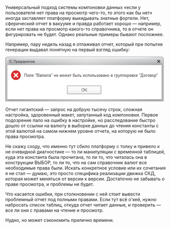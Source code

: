 ﻿Универсальный подход системы компоновки данных «если у пользователя нет права на просмотр чего-то, то этого как бы нет» иногда заставляет платформу выкидывать знатные фортели. Нет, сферический отчет в вакууме и правда работает хорошо — например, если нет права на просмотр какого-то справочника, то в отчете он фигурировать не будет. Однако реальные примеры бывают посложнее.

Например, пару недель назад я отлаживал отчет, который при попытке генерации выдавал понятную на первый взгляд ошибку:

![У вас настройка кривая, товарищ!](ru.png)

Отчет гигантский — запрос на добрую тысячу строк, сложная настройка, здоровенный макет, запутанный код компоновки. Первое подозрение пало на ошибку в настройке, но расследование быстро дошло от ссылки на валюту в выборке данных до чтения константы с этой валютой на самом нижнем уровне отчета, на которую не было права просмотра.

Не скажу сходу, что именно тут сбило платформу с толку и привело к не очевидной диагностике — то ли манипуляции с временной таблицей, куда эта константа была прочитана, то ли то, что читалась она в конструкции ВЫБОР, то ли то, что на сам справочник валют все необходимые права были. Искать конкретное условие или их сочетания я не стал — думаю, это просто специфика реализации движка СКД, которая может меняться от версии к версии. Достаточно не забывать о праве просмотра, и проблемы не будет.

Что касается ошибки, при столкновении с ней стоит вывести проблемный отчет под полными правами. Если тут всё о'кей, нужно набросать список таблиц, откуда отчет читает данные, и проверить — все ли они с правами на чтение и просмотр.

Нудно, но может сэкономить прилично времени.